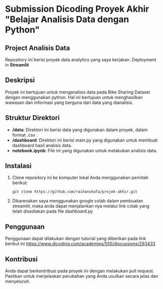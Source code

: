 # Submission Dicoding Proyek Akhir "Belajar Analisis Data dengan Python"

## Project Analisis Data

Repository ini berisi proyek data analytics yang saya kerjakan. Deployment in **Streamlit**

## Deskripsi

Proyek ini bertujuan untuk menganalisis data pada Bike Sharing Dataset dengan menggunakan python. Hal ini bertujuan untuk menghasilkan wawasan dan informasi yang berguna dari data yang dianalisis.

## Struktur Direktori

- **/data**: Direktori ini berisi data yang digunakan dalam proyek, dalam format .csv .
- **/dashboard**: Direktori ini berisi main.py yang digunakan untuk membuat dashboard hasil analisis data.
- **notebook.ipynb**: File ini yang digunakan untuk melakukan analisis data.

## Instalasi

1. Clone repository ini ke komputer lokal Anda menggunakan perintah berikut:

   ```shell
   git clone https://github.com/raihanshafa/projek-akhir.git
   ```

2. Dikarenakan saya menggunakan google colab dalam pembuatan streamlit, maka anda dapat menjalankan nya melalui link colab yang telah disediakan pada file dashboard.py

## Penggunaan
Penggunaan dapat dilakukan dengan tutorial yang diberikan pada link berikut ini https://www.dicoding.com/academies/555/discussions/293433 

## Kontribusi
Anda dapat berkontribusi pada proyek ini dengan melakukan pull request. Pastikan untuk menjelaskan perubahan yang Anda usulkan secara jelas dan menyeluruh.